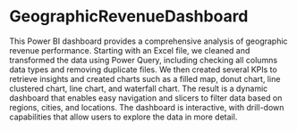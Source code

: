 # GeographicRevenueDashboard

This Power BI dashboard provides a comprehensive analysis of geographic revenue performance. Starting with an Excel file, we cleaned and transformed the data using Power Query, including checking all columns data types and removing duplicate files. We then created several KPIs to retrieve insights and created charts such as a filled map, donut chart, line clustered chart, line chart, and waterfall chart.
The result is a dynamic dashboard that enables easy navigation and slicers to filter data based on regions, cities, and locations. The dashboard is interactive, with drill-down capabilities that allow users to explore the data in more detail.
